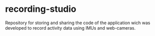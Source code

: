 # recording-studio
Repository for storing and sharing the code of the application wich was developed to record activity data using IMUs and web-cameras.

